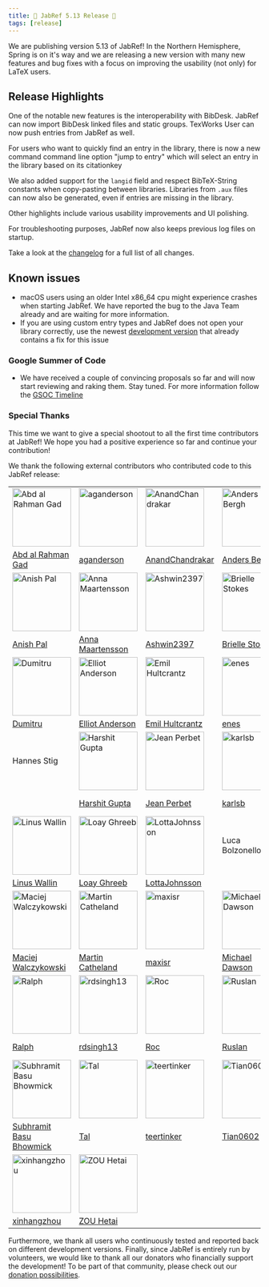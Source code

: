 ```yaml
---
title: 🌸 JabRef 5.13 Release 🌸
tags: [release]
---
```


We are publishing version 5.13 of JabRef! In the Northern Hemisphere, Spring is on it's way and we are releasing a new version with many new features and bug fixes with a focus on improving the usability (not only) for LaTeX users.

## Release Highlights

One of the notable new features is the interoperability with BibDesk. JabRef can now import BibDesk linked files and static groups. TexWorks User can now push entries from JabRef as well.

For users who want to quickly find an entry in the library, there is now a new command command line option "jump to entry" which will select an entry in the library based on its citationkey

We also added support for the `langid` field and respect BibTeX-String constants when copy-pasting between libraries. Libraries from `.aux` files can now also be generated, even if entries are missing in the library.

Other highlights include various usability improvements and UI polishing.

For troubleshooting purposes, JabRef now also keeps previous log files on startup.

Take a look at the [changelog](https://github.com/JabRef/jabref/blob/main/CHANGELOG.md) for a full list of all changes.

## Known issues

- macOS users using an older Intel x86_64 cpu might experience crashes when starting JabRef. We have reported the bug to the Java Team already and are waiting for more information.
- If you are using custom entry types and JabRef does not open your library correctly, use the newest [development version](https://builds.jabref.org/main/) that already contains a fix for this issue

### Google Summer of Code

- We have received a couple of convincing proposals so far and will now start reviewing and raking them. Stay tuned. For more information follow the [GSOC Timeline](https://summerofcode.withgoogle.com/programs/2024)

### Special Thanks

This time we want to give a special shootout to all the first time contributors at JabRef! We hope you had a positive experience so far and continue your contribution!

We thank the following external contributors who contributed code to this JabRef release:

|  |  |  |  |  |  |
| --  | --  | --  | --  | --  | --  |
| [<img alt="Abd al Rahman Gad" src="https://avatars.githubusercontent.com/u/89566409?v=4&w=117" width="117">](https://github.com/AbdAlRahmanGad) | [<img alt="aganderson" src="https://avatars.githubusercontent.com/u/3792611?v=4&w=117" width="117">](https://github.com/aganderson) | [<img alt="AnandChandrakar" src="https://avatars.githubusercontent.com/u/44014985?v=4&w=117" width="117">](https://github.com/AnandChandrakar) | [<img alt="Anders Bergh" src="https://avatars.githubusercontent.com/u/12938?v=4&w=117" width="117">](https://github.com/anders) | [<img alt="Andreas Efstathiou" src="https://avatars.githubusercontent.com/u/95447662?v=4&w=117" width="117">](https://github.com/Skydrite) | [<img alt="Anirudhxx" src="https://avatars.githubusercontent.com/u/60311284?v=4&w=117" width="117">](https://github.com/Anirudhxx) |
| [Abd al Rahman Gad](https://github.com/AbdAlRahmanGad)                                                                                          | [aganderson](https://github.com/aganderson)                                                                                                     | [AnandChandrakar](https://github.com/AnandChandrakar)                                                                                           | [Anders Bergh](https://github.com/anders)                                                                                                       | [Andreas Efstathiou](https://github.com/Skydrite)                                                                                               | [Anirudhxx](https://github.com/Anirudhxx)                                                                                                       |
| [<img alt="Anish Pal" src="https://avatars.githubusercontent.com/u/55245782?v=4&w=117" width="117">](https://github.com/pal-anish) | [<img alt="Anna Maartensson" src="https://avatars.githubusercontent.com/u/120831475?v=4&w=117" width="117">](https://github.com/annamaartensson) | [<img alt="Ashwin2397" src="https://avatars.githubusercontent.com/u/47507403?v=4&w=117" width="117">](https://github.com/Ashwin2397) | [<img alt="Brielle Stokes" src="https://avatars.githubusercontent.com/u/113540137?v=4&w=117" width="117">](https://github.com/brielle5810) | [<img alt="burcukilic" src="https://avatars.githubusercontent.com/u/94201593?v=4&w=117" width="117">](https://github.com/burcukilic) | [<img alt="Dheeraj Singh" src="https://avatars.githubusercontent.com/u/112228200?v=4&w=117" width="117">](https://github.com/dhrax21) |
| [Anish Pal](https://github.com/pal-anish)                                                                                                        | [Anna Maartensson](https://github.com/annamaartensson)                                                                                           | [Ashwin2397](https://github.com/Ashwin2397)                                                                                                      | [Brielle Stokes](https://github.com/brielle5810)                                                                                                 | [burcukilic](https://github.com/burcukilic)                                                                                                      | [Dheeraj Singh](https://github.com/dhrax21)                                                                                                      |
| [<img alt="Dumitru" src="https://avatars.githubusercontent.com/u/150516959?v=4&w=117" width="117">](https://github.com/DumitruDruta) | [<img alt="Elliot Anderson" src="https://avatars.githubusercontent.com/u/9938?v=4&w=117" width="117">](https://github.com/elliot) | [<img alt="Emil Hultcrantz" src="https://avatars.githubusercontent.com/u/90456354?v=4&w=117" width="117">](https://github.com/Frequinzy) | [<img alt="enes" src="https://avatars.githubusercontent.com/u/22498532?v=4&w=117" width="117">](https://github.com/enes) | [<img alt="Filippa Nilsson" src="https://avatars.githubusercontent.com/u/75281470?v=4&w=117" width="117">](https://github.com/filippanilsson) | [<img alt="Gary Mejia" src="https://avatars.githubusercontent.com/u/50064854?v=4&w=117" width="117">](https://github.com/garymejia) |
| [Dumitru](https://github.com/DumitruDruta)                                                                                                    | [Elliot Anderson](https://github.com/elliot)                                                                                                  | [Emil Hultcrantz](https://github.com/Frequinzy)                                                                                               | [enes](https://github.com/enes)                                                                                                               | [Filippa Nilsson](https://github.com/filippanilsson)                                                                                          | [Gary Mejia](https://github.com/garymejia)                                                                                                    |
| Hannes Stig | [<img alt="Harshit Gupta" src="https://avatars.githubusercontent.com/u/72142248?v=4&w=117" width="117">](https://github.com/harsh1898) | [<img alt="Jean Perbet" src="https://avatars.githubusercontent.com/u/66010389?v=4&w=117" width="117">](https://github.com/JEANPRBT) | [<img alt="karlsb" src="https://avatars.githubusercontent.com/u/36365664?v=4&w=117" width="117">](https://github.com/karlsb) | [<img alt="Konstantinos Chanioglou" src="https://avatars.githubusercontent.com/u/25669636?v=4&w=117" width="117">](https://github.com/KonstantinosChanioglou) | [<img alt="lachiri" src="https://avatars.githubusercontent.com/u/6900797?v=4&w=117" width="117">](https://github.com/lachiri) |
|                                                                                                                                                               | [Harshit Gupta](https://github.com/harsh1898)                                                                                                                 | [Jean Perbet](https://github.com/JEANPRBT)                                                                                                                    | [karlsb](https://github.com/karlsb)                                                                                                                           | [Konstantinos Chanioglou](https://github.com/KonstantinosChanioglou)                                                                                          | [lachiri](https://github.com/lachiri)                                                                                                                         |
| [<img alt="Linus Wallin" src="https://avatars.githubusercontent.com/u/73783914?v=4&w=117" width="117">](https://github.com/LinusWallin) | [<img alt="Loay Ghreeb" src="https://avatars.githubusercontent.com/u/52158423?v=4&w=117" width="117">](https://github.com/LoayGhreeb) | [<img alt="LottaJohnsson" src="https://avatars.githubusercontent.com/u/35195355?v=4&w=117" width="117">](https://github.com/LottaJohnsson) | Luca Bolzonello | [<img alt="Luggas" src="https://avatars.githubusercontent.com/u/127773292?v=4&w=117" width="117">](https://github.com/Luggas4you) | [<img alt="lwlR" src="https://avatars.githubusercontent.com/u/47115057?v=4&w=117" width="117">](https://github.com/lwlR) |
| [Linus Wallin](https://github.com/LinusWallin)                                                                                             | [Loay Ghreeb](https://github.com/LoayGhreeb)                                                                                               | [LottaJohnsson](https://github.com/LottaJohnsson)                                                                                          |                                                                                                                                            | [Luggas](https://github.com/Luggas4you)                                                                                                    | [lwlR](https://github.com/lwlR)                                                                                                            |
| [<img alt="Maciej Walczykowski" src="https://avatars.githubusercontent.com/u/58429636?v=4&w=117" width="117">](https://github.com/MrMachiei) | [<img alt="Martin Catheland" src="https://avatars.githubusercontent.com/u/91327170?v=4&w=117" width="117">](https://github.com/martinctl) | [<img alt="maxisr" src="https://avatars.githubusercontent.com/u/98022983?v=4&w=117" width="117">](https://github.com/maxisr) | [<img alt="Michael Dawson" src="https://avatars.githubusercontent.com/u/61061178?v=4&w=117" width="117">](https://github.com/MKDJr) | [<img alt="Nitin Suresh" src="https://avatars.githubusercontent.com/u/12078268?v=4&w=117" width="117">](https://github.com/aqurilla) | [<img alt="Paisley5" src="https://avatars.githubusercontent.com/u/24858209?v=4&w=117" width="117">](https://github.com/Paisley5) |
| [Maciej Walczykowski](https://github.com/MrMachiei)                                                                                          | [Martin Catheland](https://github.com/martinctl)                                                                                             | [maxisr](https://github.com/maxisr)                                                                                                          | [Michael Dawson](https://github.com/MKDJr)                                                                                                   | [Nitin Suresh](https://github.com/aqurilla)                                                                                                  | [Paisley5](https://github.com/Paisley5)                                                                                                      |
| [<img alt="Ralph" src="https://avatars.githubusercontent.com/u/120181?v=4&w=117" width="117">](https://github.com/roc) | [<img alt="rdsingh13" src="https://avatars.githubusercontent.com/u/77103571?v=4&w=117" width="117">](https://github.com/rdsingh13) | [<img alt="Roc" src="https://avatars.githubusercontent.com/u/1844478?v=4&w=117" width="117">](https://github.com/ror3d) | [<img alt="Ruslan" src="https://avatars.githubusercontent.com/u/13097618?v=4&w=117" width="117">](https://github.com/InAnYan) | [<img alt="Sebastian Balzer" src="https://avatars.githubusercontent.com/u/120449829?v=4&w=117" width="117">](https://github.com/cardionaut) | [<img alt="shawn-jj" src="https://avatars.githubusercontent.com/u/134609685?v=4&w=117" width="117">](https://github.com/shawn-jj) |
| [Ralph](https://github.com/roc)                                                                                                             | [rdsingh13](https://github.com/rdsingh13)                                                                                                   | [Roc](https://github.com/ror3d)                                                                                                             | [Ruslan](https://github.com/InAnYan)                                                                                                        | [Sebastian Balzer](https://github.com/cardionaut)                                                                                           | [shawn-jj](https://github.com/shawn-jj)                                                                                                     |
| [<img alt="Subhramit Basu Bhowmick" src="https://avatars.githubusercontent.com/u/74734844?v=4&w=117" width="117">](https://github.com/subhramit) | [<img alt="Tal" src="https://avatars.githubusercontent.com/u/141598812?v=4&w=117" width="117">](https://github.com/u7492883) | [<img alt="teertinker" src="https://avatars.githubusercontent.com/u/8830305?v=4&w=117" width="117">](https://github.com/teertinker) | [<img alt="Tian0602" src="https://avatars.githubusercontent.com/u/64673408?v=4&w=117" width="117">](https://github.com/Tian0602) | [<img alt="u7282852" src="https://avatars.githubusercontent.com/u/141634726?v=4&w=117" width="117">](https://github.com/u7282852) | [<img alt="Vlad Dobre" src="https://avatars.githubusercontent.com/u/29517124?v=4&w=117" width="117">](https://github.com/vladdobre) |
| [Subhramit Basu Bhowmick](https://github.com/subhramit)                                                                                          | [Tal](https://github.com/u7492883)                                                                                                               | [teertinker](https://github.com/teertinker)                                                                                                      | [Tian0602](https://github.com/Tian0602)                                                                                                          | [u7282852](https://github.com/u7282852)                                                                                                          | [Vlad Dobre](https://github.com/vladdobre)                                                                                                       |
| [<img alt="xinhangzhou" src="https://avatars.githubusercontent.com/u/123058040?v=4&w=117" width="117">](https://github.com/xinhangzhou) | [<img alt="ZOU Hetai" src="https://avatars.githubusercontent.com/u/33616271?v=4&w=117" width="117">](https://github.com/JXNCTED) |  |  |  |  |
| [xinhangzhou](https://github.com/xinhangzhou)                                                                                           | [ZOU Hetai](https://github.com/JXNCTED)                                                                                                 |  |  |  |  |


Furthermore, we thank all users who continuously tested and reported back on different development versions.
Finally, since JabRef is entirely run by volunteers, we would like to thank all our donators who financially support the development! To be part of that community, please check out our [donation possibilities](https://github.com/JabRef/jabref/wiki/Donations).
